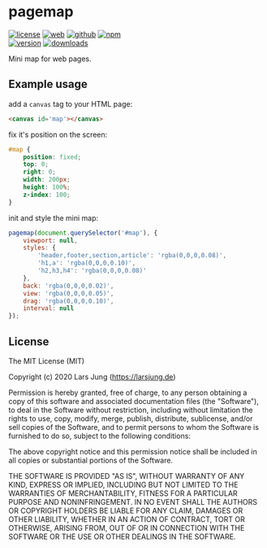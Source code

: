 # pagemap

[![license][license-img]][github] [![web][web-img]][web] [![github][github-img]][github] [![npm][npm-img]][npm]  
[![version][npm-v-img]][npm] [![downloads][npm-dm-img]][npm]

Mini map for web pages.


## Example usage

add a `canvas` tag to your HTML page:
```html
<canvas id='map'></canvas>
```

fix it's position on the screen:
```css
#map {
    position: fixed;
    top: 0;
    right: 0;
    width: 200px;
    height: 100%;
    z-index: 100;
}
```

init and style the mini map:
```js
pagemap(document.querySelector('#map'), {
    viewport: null,
    styles: {
        'header,footer,section,article': 'rgba(0,0,0,0.08)',
        'h1,a': 'rgba(0,0,0,0.10)',
        'h2,h3,h4': 'rgba(0,0,0,0.08)'
    },
    back: 'rgba(0,0,0,0.02)',
    view: 'rgba(0,0,0,0.05)',
    drag: 'rgba(0,0,0,0.10)',
    interval: null
});
```


## License
The MIT License (MIT)

Copyright (c) 2020 Lars Jung (https://larsjung.de)

Permission is hereby granted, free of charge, to any person obtaining a copy
of this software and associated documentation files (the "Software"), to deal
in the Software without restriction, including without limitation the rights
to use, copy, modify, merge, publish, distribute, sublicense, and/or sell
copies of the Software, and to permit persons to whom the Software is
furnished to do so, subject to the following conditions:

The above copyright notice and this permission notice shall be included in
all copies or substantial portions of the Software.

THE SOFTWARE IS PROVIDED "AS IS", WITHOUT WARRANTY OF ANY KIND, EXPRESS OR
IMPLIED, INCLUDING BUT NOT LIMITED TO THE WARRANTIES OF MERCHANTABILITY,
FITNESS FOR A PARTICULAR PURPOSE AND NONINFRINGEMENT. IN NO EVENT SHALL THE
AUTHORS OR COPYRIGHT HOLDERS BE LIABLE FOR ANY CLAIM, DAMAGES OR OTHER
LIABILITY, WHETHER IN AN ACTION OF CONTRACT, TORT OR OTHERWISE, ARISING FROM,
OUT OF OR IN CONNECTION WITH THE SOFTWARE OR THE USE OR OTHER DEALINGS IN
THE SOFTWARE.


[web]: https://larsjung.de/pagemap/
[github]: https://github.com/lrsjng/pagemap
[npm]: https://www.npmjs.org/package/pagemap

[license-img]: https://img.shields.io/badge/license-MIT-a0a060.svg?style=flat-square
[web-img]: https://img.shields.io/badge/web-larsjung.de/pagemap-a0a060.svg?style=flat-square
[github-img]: https://img.shields.io/badge/github-lrsjng/pagemap-a0a060.svg?style=flat-square
[npm-img]: https://img.shields.io/badge/npm-pagemap-a0a060.svg?style=flat-square

[npm-v-img]: https://img.shields.io/npm/v/pagemap.svg?style=flat-square
[npm-dm-img]: https://img.shields.io/npm/dm/pagemap.svg?style=flat-square
